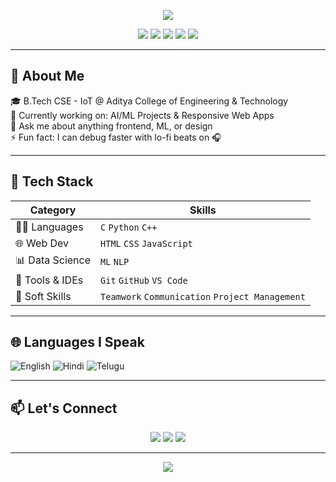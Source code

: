 <p align="center">
  <img src="https://capsule-render.vercel.app/api?type=waving&color=0:96e6a1,100:45c490&height=220&section=header&text=Hey%20👋%20I'm%20Eswar%20Sai%20Kiran&fontSize=40&fontColor=000000&animation=fadeIn&fontAlignY=35" />
</p>

<p align="center">
  <img src="https://komarev.com/ghpvc/?username=eswarsaikiran15&label=Profile%20views&color=brightgreen&style=flat" />
  <img src="https://img.shields.io/badge/license-MIT-green" />
  <img src="https://img.shields.io/badge/contributors-1-brightgreen" />
  <img src="https://img.shields.io/badge/issues-0%20open-yellow" />
  <img src="https://img.shields.io/badge/PRs-welcome-brightgreen" />
</p>

---

## 💫 About Me

🎓 B.Tech CSE - IoT @ Aditya College of Engineering & Technology  
🔭 Currently working on: AI/ML Projects & Responsive Web Apps  
💬 Ask me about anything frontend, ML, or design  
⚡ Fun fact: I can debug faster with lo-fi beats on 🎧

---

## 🔧 Tech Stack

| Category         | Skills                                                                 |
|------------------|------------------------------------------------------------------------|
| 👨‍💻 Languages     | `C` `Python` `C++`                                                    |
| 🌐 Web Dev       | `HTML` `CSS` `JavaScript`                                              |
| 📊 Data Science  |  `ML` `NLP`                                                            |
| 🧠 Tools & IDEs  | `Git` `GitHub` `VS Code`                                               |
| 🎯 Soft Skills   | `Teamwork` `Communication` `Project Management`                       |

---


## 🌐 Languages I Speak

![English](https://img.shields.io/badge/-English-brightgreen)
![Hindi](https://img.shields.io/badge/-Hindi-brightgreen)
![Telugu](https://img.shields.io/badge/-Telugu-brightgreen)

---

## 📫 Let's Connect

<p align="center">
  <a href="https://www.linkedin.com/in/eswar-sai-kiran-kamparapu-765703256/"><img src="https://img.shields.io/badge/-LinkedIn-blue?style=flat&logo=linkedin&logoColor=white"/></a>
  <a href="https://github.com/eswarsaikiran15"><img src="https://img.shields.io/badge/-GitHub-black?style=flat&logo=github&logoColor=white"/></a>
  <a href="mailto:kamparapusaikiran@gmail.com"><img src="https://img.shields.io/badge/-Email-red?style=flat&logo=gmail&logoColor=white"/></a>
</p>

---

<p align="center">
  <img src="https://capsule-render.vercel.app/api?type=waving&color=0:45c490,100:96e6a1&height=120&section=footer"/>
</p>
